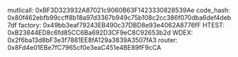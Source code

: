 mutlicall: 0xBF3D323932A87021c9060B63F1423330828539Ae
code_hash: 0x80f462ebfb99ccff8b18a97d3367b949c75b108c2cc386f070dba6def4deb7df
factory: 0x49bb3eaf79243EB490c37DBD8e93e4062A8776fF
HTEST: 0xB23844ED8c6fd85CC6Ba692D3CF9eC8C92653b2d
WDEX: 0x2f6ba13d8bF3e3f7881EE8fA129a3839A3507fA3
router: 0x8Fd4e01EBe7fC7965cf0e3eaC451e4BE89fF9cCA
